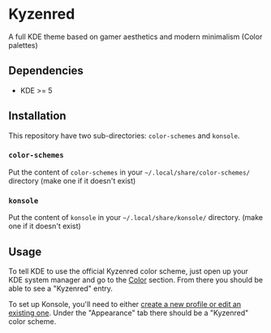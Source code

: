 # Kyzenred
A full KDE theme based on gamer aesthetics and modern minimalism (Color palettes)

## Dependencies
- KDE >= 5

## Installation
This repository have two sub-directories: `color-schemes` and `konsole`.

### `color-schemes`
Put the content of `color-schemes` in your `~/.local/share/color-schemes/` directory (make one if it doesn't exist)

### `konsole`
Put the content of `konsole` in your `~/.local/share/konsole/` directory. (make one if it doesn't exist)

## Usage
To tell KDE to use the official Kyzenred color scheme, just open up your KDE system manager and go to the [Color](https://userbase.kde.org/System_Settings/Color) section. From there you should be able to see a "Kyzenred" entry.

To set up Konsole, you'll need to either [create a new profile or edit an existing one](https://userbase.kde.org/Konsole#Profile_Management). Under the "Appearance" tab there should be a "Kyzenred" color scheme.
